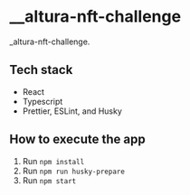 # \_\_altura-nft-challenge

\_altura-nft-challenge.

## Tech stack

- React
- Typescript
- Prettier, ESLint, and Husky

## How to execute the app

1. Run `npm install`
2. Run `npm run husky-prepare`
3. Run `npm start`
